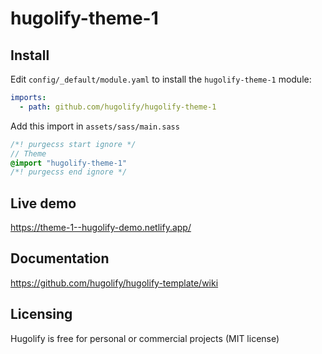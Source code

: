 # hugolify-theme-1

## Install
Edit `config/_default/module.yaml` to install the `hugolify-theme-1` module:
```yml
imports:
  - path: github.com/hugolify/hugolify-theme-1
```

Add this import in `assets/sass/main.sass`
```sass
/*! purgecss start ignore */
// Theme
@import "hugolify-theme-1"
/*! purgecss end ignore */
```

## Live demo
https://theme-1--hugolify-demo.netlify.app/

## Documentation
https://github.com/hugolify/hugolify-template/wiki

## Licensing
Hugolify is free for personal or commercial projects (MIT license)
